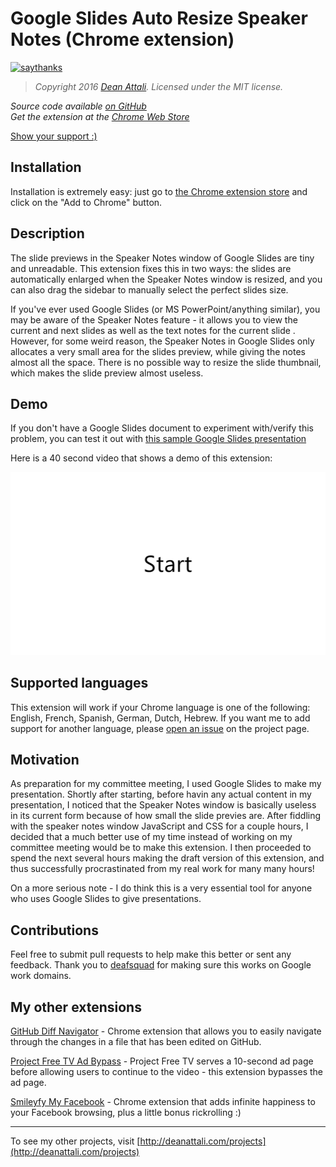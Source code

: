 # Google Slides Auto Resize Speaker Notes (Chrome extension)

[![saythanks](http://i.imgur.com/L88apDa.png)](https://saythanks.io/to/daattali)

> *Copyright 2016 [Dean Attali](http://deanattali.com). Licensed under the MIT license.*

_Source code available [on GitHub](https://github.com/daattali/gslides-betternotes-extension)_     
_Get the extension at the [Chrome Web Store](https://chrome.google.com/webstore/detail/google-slides-auto-resize/piciggpbidhfbpefjjbomcgomanjfbeb)_  

[Show your support :)](http://deanattali.com/aboutme/#feed-meeee)

## Installation

Installation is extremely easy: just go to [the Chrome extension store](https://chrome.google.com/webstore/detail/google-slides-auto-resize/piciggpbidhfbpefjjbomcgomanjfbeb) and click on the "Add to Chrome" button.

## Description

The slide previews in the Speaker Notes window of Google Slides are tiny and unreadable. This extension fixes this in two ways: the slides are automatically enlarged when the Speaker Notes window is resized, and you can also drag the sidebar to manually select the perfect slides size.

If you've ever used Google Slides (or MS PowerPoint/anything similar), you may be aware of the Speaker Notes feature - it allows you to view the current and next slides as well as the text notes for the current slide . However, for some weird reason, the Speaker Notes in Google Slides only allocates a very small area for the slides preview, while giving the notes almost all the space. There is no possible way to resize the slide thumbnail, which makes the slide preview almost useless.

## Demo

If you don't have a Google Slides document to experiment with/verify this problem, you can test it out with [this sample Google Slides presentation](https://docs.google.com/presentation/d/18svsKPFNQrBLOSAmOouD410kX9fuaNp3e1K1GTTBLiU/edit?usp=sharing)

Here is a 40 second video that shows a demo of this extension:

![Demo](./img/doc/demo.gif)

## Supported languages

This extension will work if your Chrome language is one of the following: English, French, Spanish, German, Dutch, Hebrew.  If you want me to add support for another language, please [open an issue](https://github.com/daattali/gslides-betternotes-extension/issues) on the project page.

## Motivation

As preparation for my committee meeting, I used Google Slides to make my presentation. Shortly after starting, before havin any actual content in my presentation, I noticed that the Speaker Notes window is basically useless in its current form because of how small the slide previes are. After fiddling with the speaker notes window JavaScript and CSS for a couple hours, I decided that a much better use of my time instead of working on my committee meeting would be to make this extension. I then proceeded to spend the next several hours making the draft version of this extension, and thus successfully procrastinated from my real work for many many hours!

On a more serious note - I do think this is a very essential tool for anyone who uses Google Slides to give presentations.

## Contributions

Feel free to submit pull requests to help make this better or sent any feedback.  Thank you to [deafsquad](https://github.com/deafsquad) for making sure this works on Google work domains.

## My other extensions

[GitHub Diff Navigator](https://github.com/daattali/github-diff-navigator-extension) - Chrome extension that allows you to easily navigate through the changes in a file that has been edited on GitHub.

[Project Free TV Ad Bypass](https://github.com/daattali/pftv-ad-bypass-extension) - Project Free TV serves a 10-second ad page before allowing users to continue to the video - this extension bypasses the ad page.

[Smileyfy My Facebook](https://github.com/daattali/smileyfy-my-facebook-extension) - Chrome extension that adds infinite happiness to your Facebook browsing, plus a little bonus rickrolling :) 

---

To see my other projects, visit [http://deanattali.com/projects](http://deanattali.com/projects)
